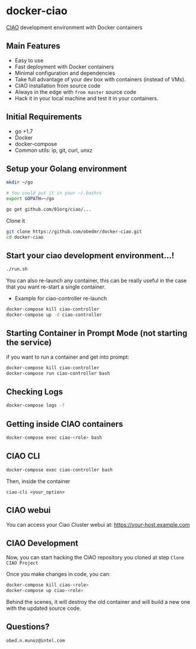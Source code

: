 docker-ciao
===========
[CIAO](https://github.com/01org/ciao) development environment  with Docker containers

## Main Features
- Easy to use
- Fast deployment with Docker containers
- Minimal configuration and dependencies
- Take full advantage of your dev box with containers (instead of VMs).
- CIAO installation from source code
- Always in the edge with `from master` source code
- Hack it in your local machine and test it in your containers.

## Initial Requirements
- go +1.7
- Docker
- docker-compose
- Common utils: ip, git, curl, unxz

## Setup your Golang environment
```bash
mkdir ~/go

# You could put it in your ~/.bashrc
export GOPATH=~/go

go get github.com/01org/ciao/...
```

Clone it
```bash
git clone https://github.com/obedmr/docker-ciao.git
cd docker-ciao
```

## Start your ciao development environment...!
```bash
./run.sh
```
You can also re-launch any container, this can be really useful in the case that you want re-start a single container.
- Example for ciao-controller re-launch

```bash
docker-compose kill ciao-controller
docker-compose up -d ciao-controller
```

## Starting Container in Prompt Mode (not starting the service)
if you want to run a container and get into prompt:
```bash
docker-compose kill ciao-controller
docker-compose run ciao-controller bash
```

## Checking Logs
```bash
docker-compose logs -f
```

## Getting inside CIAO containers
```bash
docker-compose exec ciao-<role> bash
```

CIAO CLI
--------
```bash
docker-compose exec ciao-controller bash
```

Then, inside the container
```
ciao-cli <your_option>
```

<WIP>CIAO webui
----------
You can access your Ciao Cluster webui at:
https://your-host.example.com

CIAO Development
----------------
Now, you can start hacking the CIAO repository you cloned at step ``Clone CIAO Project``

Once you make changes in code, you can:
```bash
docker-compose kill ciao-<role>
docker-compose up ciao-<role>
```
Behind the scenes, it will destroy the old container and will build a new one
with the updated source code.

## Questions?
```
obed.n.munoz@intel.com
```
